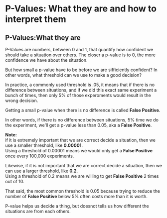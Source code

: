 <h1>P-Values: What they are and how to interpret them</h1>
<h2>P-Values:What they are</h2>
P-Values are numbers, between 0 and 1, that quantify how confident we should take a situation over others.
The closer a p-value is to 0, the more confidence we have about the situation.

But how small a p-value have to be before we are sifficiently confident? In other words, what threshold can we use to make a good decision?

In practice, a commonly used threshold is .05, it means that if there is no difference between situations, and if we did this exact same experiment a bunch of times, then only 5% of those experoments would result in the wrong decision.

Getting a small p-value when there is no difference is called <b>False Positive</b>.

In other words, if there is no difference between situations, 5% time we do the experiment, we'll get a p-value less than 0.05, aka a <b>False Positive</b>.

<b>Note:</b><br>
if it is extremely important that we are correct decide a situation, then we use a smaller threshold, like <b>0.00001</b>.<br>
Using a threshold of 0.00001 means we would only get a <b>False Positive</b> once every 100,000 experiments.

Likewise, if it is not important that we are correct decide a situation, then we can use a larger threshold, like <b>0.2</b>.<br>
Using a threshold of 0.2 means we are willing to get <b>False Positive</b> 2 times out of 10.<br>

That said, the most common threshold is 0.05 because trying to reduce the number of <b>False Positive</b> below 5% often costs more than it is worth.

P-value helps us decide a thing, but doesnot tells us how different the situations are from each others.